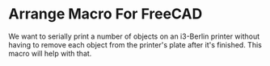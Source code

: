# Arrange Macro For FreeCAD

We want to serially print a number of objects on an i3-Berlin printer without having to 
remove each object from the printer's plate after it's finished.
This macro will help with that.
